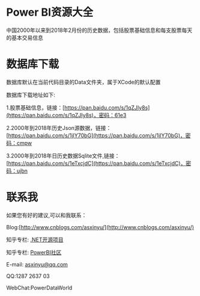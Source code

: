 # Power BI资源大全
中国2000年以来到2018年2月份的历史数据，包括股票基础信息和每支股票每天的基本交易信息 

# 数据库下载
数据库默认在当前代码目录的Data文件夹，属于XCode的默认配置

数据库下载地址如下:

1.股票基础信息，链接：[https://pan.baidu.com/s/1qZJIy8s](https://pan.baidu.com/s/1qZJIy8s)，密码：61e3

2.2000年到2018年历史Json源数据，链接：[https://pan.baidu.com/s/1jIY70bG](https://pan.baidu.com/s/1jIY70bG)，密码：cmpw

3.2000年到2018年日历史数据Sqlite文件,链接：[https://pan.baidu.com/s/1eTxcjdC](https://pan.baidu.com/s/1eTxcjdC)，密码：ujbn

# 联系我
如果您有好的建议,可以和我联系：

Blog:[http://www.cnblogs.com/asxinyu/](http://www.cnblogs.com/asxinyu/)

知乎专栏: [.NET开源项目](https://zhuanlan.zhihu.com/dotnetproject)

知乎专栏: [PowerBI社区](https://zhuanlan.zhihu.com/PowerBi365)

E-mail: asxinyu@qq.com

QQ:1287 2637 03

WebChat:PowerDataWorld
